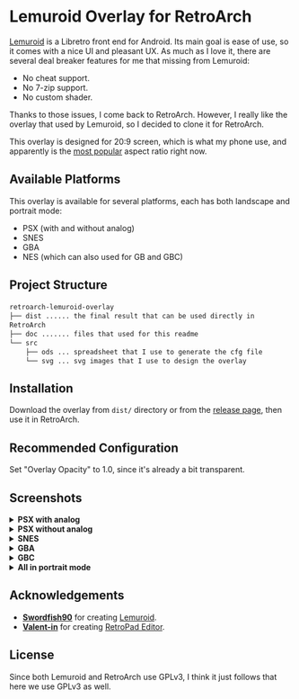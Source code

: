# Lemuroid Overlay for RetroArch

[Lemuroid](https://github.com/Swordfish90/Lemuroid) is a Libretro front end for Android. Its main goal is ease of use, so it comes with a nice UI and pleasant UX. As much as I love it, there are several deal breaker features for me that missing from Lemuroid:

- No cheat support.
- No 7-zip support.
- No custom shader.

Thanks to those issues, I come back to RetroArch. However, I really like the overlay that used by Lemuroid, so I decided to clone it for RetroArch.

This overlay is designed for 20:9 screen, which is what my phone use, and apparently is the [most popular](https://gs.statcounter.com/screen-resolution-stats/mobile/worldwide) aspect ratio right now.

## Available Platforms

This overlay is available for several platforms, each has both landscape and portrait mode:

- PSX (with and without analog)
- SNES
- GBA
- NES (which can also used for GB and GBC)

## Project Structure

```
retroarch-lemuroid-overlay
├── dist ...... the final result that can be used directly in RetroArch
├── doc	....... files that used for this readme
└── src
    ├── ods ... spreadsheet that I use to generate the cfg file
    └── svg ... svg images that I use to design the overlay
```

## Installation

Download the overlay from `dist/` directory or from the [release page](https://github.com/RadhiFadlillah/retroarch-lemuroid-overlay/releases/), then use it in RetroArch.

## Recommended Configuration

Set "Overlay Opacity" to 1.0, since it's already a bit transparent.

## Screenshots

<details>
	<summary><b>PSX with analog</b></summary><br/>
	<img src="/doc/psx-analog-landscape.jpg" alt="Screenshot of PSX with analog in landscape mode"/>
</details>

<details>
	<summary><b>PSX without analog</b></summary><br/>
	<img src="/doc/psx-landscape.jpg" alt="Screenshot of PSX in landscape mode"/>
</details>

<details>
	<summary><b>SNES</b></summary><br/>
	<img src="/doc/snes-landscape.jpg" alt="Screenshot of SNES in landscape mode"/>
</details>

<details>
	<summary><b>GBA</b></summary><br/>
	<img src="/doc/gba-landscape.jpg" alt="Screenshot of GBA in landscape mode"/>
</details>

<details>
	<summary><b>GBC</b></summary><br/>
	<img src="/doc/gbc-landscape.jpg" alt="Screenshot of GBC in landscape mode"/>
</details>

<details>
	<summary><b>All in portrait mode</b></summary><br/>
	<img src="/doc/all-portrait.jpg" alt="Screenshot of all platform in portrait mode"/>
</details>

## Acknowledgements

- [**Swordfish90**](https://github.com/Swordfish90) for creating [Lemuroid](https://github.com/Swordfish90/Lemuroid).
- [**Valent-in**](https://github.com/Valent-in) for creating [RetroPad Editor](https://github.com/Valent-in/retropad-editor).

## License

Since both Lemuroid and RetroArch use GPLv3, I think it just follows that here we use GPLv3 as well.
